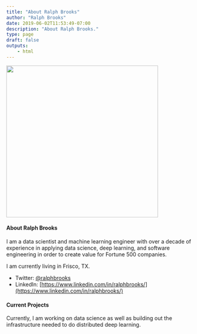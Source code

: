 ```yaml
---
title: "About Ralph Brooks"
author: "Ralph Brooks"
date: 2019-06-02T11:53:49-07:00
description: "About Ralph Brooks."
type: page
draft: false
outputs:
    - html
---
```


<img src="ralph_brooks_smile.jpg" height="400" width="400"></img>


#### About Ralph Brooks


I am a data scientist and machine learning engineer with over a decade of experience in applying data science, deep learning, and software engineering in order to create value for 
Fortune 500 companies. 

I am currently living in Frisco, TX.

-   Twitter: [@ralphbrooks](https://twitter.com/ralphbrooks)
-   LinkedIn: [https://www.linkedin.com/in/ralphbrooks/](https://www.linkedin.com/in/ralphbrooks/)

#### Current Projects

Currently, I am working on data science as well as building out the infrastructure needed to do distributed deep learning.


